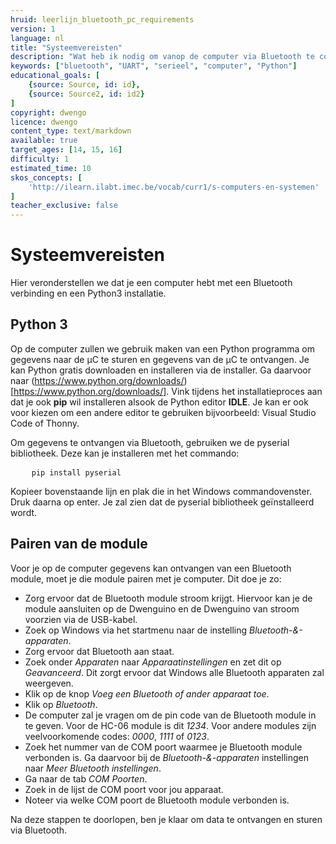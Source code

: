 ```yaml
---
hruid: leerlijn_bluetooth_pc_requirements
version: 1
language: nl
title: "Systeemvereisten"
description: "Wat heb ik nodig om vanop de computer via Bluetooth te communiceren?"
keywords: ["bluetooth", "UART", "serieel", "computer", "Python"]
educational_goals: [
    {source: Source, id: id}, 
    {source: Source2, id: id2}
]
copyright: dwengo
licence: dwengo
content_type: text/markdown
available: true
target_ages: [14, 15, 16]
difficulty: 1
estimated_time: 10
skos_concepts: [
    'http://ilearn.ilabt.imec.be/vocab/curr1/s-computers-en-systemen'
]
teacher_exclusive: false
---
```


# Systeemvereisten

Hier veronderstellen we dat je een computer hebt met een Bluetooth verbinding en een Python3 installatie.

## Python 3

Op de computer zullen we gebruik maken van een Python programma om gegevens naar de µC te sturen en gegevens van de µC te ontvangen. Je kan Python gratis downloaden en installeren via de installer. Ga daarvoor naar (https://www.python.org/downloads/)[https://www.python.org/downloads/]. Vink tijdens het installatieproces aan dat je ook **pip** wil installeren alsook de Python editor **IDLE**. Je kan er ook voor kiezen om een andere editor te gebruiken bijvoorbeeld: Visual Studio Code of Thonny.

Om gegevens te ontvangen via Bluetooth, gebruiken we de pyserial bibliotheek. Deze kan je installeren met het commando:

<pre>
    <code class="lang-bash">pip install pyserial</code>
</pre>

Kopieer bovenstaande lijn en plak die in het Windows commandovenster. Druk daarna op enter. Je zal zien dat de pyserial bibliotheek geïnstalleerd wordt.

## Pairen van de module

Voor je op de computer gegevens kan ontvangen van een Bluetooth module, moet je die module pairen met je computer. Dit doe je zo:

* Zorg ervoor dat de Bluetooth module stroom krijgt. Hiervoor kan je de module aansluiten op de Dwenguino en de Dwenguino van stroom voorzien via de USB-kabel.
* Zoek op Windows via het startmenu naar de instelling *Bluetooth-&-apparaten*.
* Zorg ervoor dat Bluetooth aan staat.
* Zoek onder *Apparaten* naar *Apparaatinstellingen* en zet dit op *Geavanceerd*. Dit zorgt ervoor dat Windows alle Bluetooth apparaten zal weergeven.
* Klik op de knop *Voeg een Bluetooth of ander apparaat toe*.
* Klik op *Bluetooth*.
* De computer zal je vragen om de pin code van de Bluetooth module in te geven. Voor de HC-06 module is dit *1234*. Voor andere modules zijn veelvoorkomende codes: *0000*, *1111* of *0123*.
* Zoek het nummer van de COM poort waarmee je Bluetooth module verbonden is. Ga daarvoor bij de *Bluetooth-&-apparaten* instellingen naar *Meer Bluetooth instellingen*.
* Ga naar de tab *COM Poorten*.
* Zoek in de lijst de COM poort voor jou apparaat.
* Noteer via welke COM poort de Bluetooth module verbonden is.

Na deze stappen te doorlopen, ben je klaar om data te ontvangen en sturen via Bluetooth.

